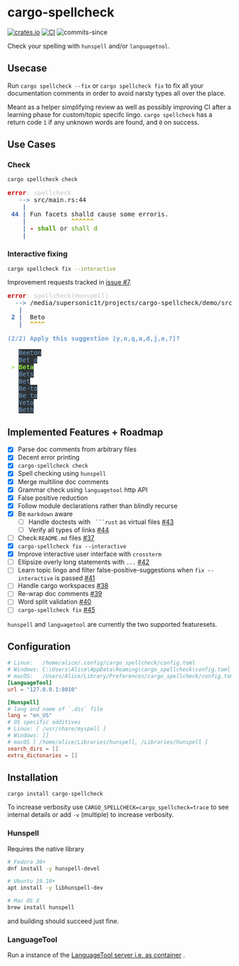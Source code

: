 # cargo-spellcheck

[![crates.io](https://img.shields.io/crates/v/cargo_spellcheck.svg)](https://crates.io/crates/cargo-spellcheck)
[![CI](https://ci.spearow.io/api/v1/teams/main/pipelines/cargo-spellcheck/jobs/master-validate/badge)](https://ci.spearow.io/teams/main/pipelines/cargo-spellcheck/jobs/master-validate)
![commits-since](https://img.shields.io/github/commits-since/drahnr/cargo-spellcheck/latest.svg)

Check your spelling with `hunspell` and/or `languagetool`.

## Usecase

Run `cargo spellcheck --fix` or `cargo spellcheck fix` to fix all your documentation comments
in order to avoid narsty types all over the place.

Meant as a helper simplifying review as well as possibly improving CI
after a learning phase for custom/topic specifc lingo.
`cargo spellcheck` has a return code `1` if any unknown words are found, and `0` on success.

## Use Cases

### Check

```zsh
cargo spellcheck check
```

<pre><font color="#CC0000"><b>error</b></font><font color="#D3D7CF"><b>: spellcheck</b></font>
<font color="#3465A4">   --&gt;</font> src/main.rs:44
<font color="#3465A4"><b>    |</b></font>
<font color="#3465A4"><b> 44 |</b></font> Fun facets shalld cause some erroris.
<font color="#3465A4"><b>    |</b></font><font color="#C4A000"><b>            ^^^^^^</b></font>
<font color="#3465A4"><b>    |</b></font><font color="#CC0000"><b> - </b></font><font color="#4E9A06"><b>shall</b></font> or <font color="#4E9A06">shall d</font>
<font color="#3465A4"><b>    |</b></font>
</pre>

### Interactive fixing

```zsh
cargo spellcheck fix --interactive
```

Improvement requests tracked in [issue #7](https://github.com/drahnr/cargo-spellcheck/issues/7).

<pre><font color="#CC0000"><b>error</b></font><font color="#D3D7CF"><b>: spellcheck(Hunspell)</b></font>
<font color="#3465A4">  --&gt;</font> /media/supersonic1t/projects/cargo-spellcheck/demo/src/nested/justtwo.rs:2
<font color="#3465A4"><b>   |</b></font>
<font color="#3465A4"><b> 2 |</b></font>  Beto
<font color="#3465A4"><b>   |</b></font><font color="#C4A000"><b>  ^^^^</b></font>

<font color="#729FCF"><b>(2/2) Apply this suggestion [y,n,q,a,d,j,e,?]?</b></font>

   <span style="background-color:#2E3436"><font color="#729FCF">Beeton</font></span>
   <span style="background-color:#2E3436"><font color="#729FCF">Bet o</font></span>
 <font color="#8AE234"><b>»</b></font> <span style="background-color:#2E3436"><font color="#8AE234"><b>Beta</b></font></span>
   <span style="background-color:#2E3436"><font color="#729FCF">Bets</font></span>
   <span style="background-color:#2E3436"><font color="#729FCF">Bet</font></span>
   <span style="background-color:#2E3436"><font color="#729FCF">Be-to</font></span>
   <span style="background-color:#2E3436"><font color="#729FCF">Be to</font></span>
   <span style="background-color:#2E3436"><font color="#729FCF">Veto</font></span>
   <span style="background-color:#2E3436"><font color="#729FCF">Beth</font></span>
</pre>

## Implemented Features + Roadmap

* [x] Parse doc comments from arbitrary files
* [x] Decent error printing
* [x] `cargo-spellcheck check`
* [x] Spell checking using `hunspell`
* [x] Merge multiline doc comments
* [x] Grammar check using `languagetool` http API
* [x] False positive reduction
* [x] Follow module declarations rather than blindly recurse
* [x] Be `markdown` aware
  * [ ] Handle doctests with ` ```rust` as virtual files [#43](https://github.com/drahnr/cargo-spellcheck/issues/43)
  * [ ] Verify all types of links [#44](https://github.com/drahnr/cargo-spellcheck/issues/44)
* [ ] Check `README.md` files [#37](https://github.com/drahnr/cargo-spellcheck/issues/37)
* [x] `cargo-spellcheck fix --interactive`
* [x] Improve interactive user interface with `crossterm`
* [ ] Ellipsize overly long statements with `...` [#42](https://github.com/drahnr/cargo-spellcheck/issues/42)
* [ ] Learn topic lingo and filter false-positive-suggestions when `fix --interactive` is passed [#41](https://github.com/drahnr/cargo-spellcheck/issues/41)
* [ ] Handle cargo workspaces [#38](https://github.com/drahnr/cargo-spellcheck/issues/38)
* [ ] Re-wrap doc comments [#39](https://github.com/drahnr/cargo-spellcheck/issues/39)
* [ ] Word split validation [#40](https://github.com/drahnr/cargo-spellcheck/issues/40)
* [ ] `cargo-spellcheck fix` [#45](https://github.com/drahnr/cargo-spellcheck/issues/45)

`hunspell` and `languagetool` are currently the two supported featuresets.


## Configuration

```toml
# Linux:   /home/alice/.config/cargo_spellcheck/config.toml
# Windows: C:\Users\Alice\AppData\Roaming\cargo_spellcheck\config.toml
# macOS:   /Users/Alice/Library/Preferences/cargo_spellcheck/config.toml
[LanguageTool]
url = "127.0.0.1:8010"

[Hunspell]
# lang and name of `.dic` file
lang = "en_US"
# OS specific additives
# Linux: [ /usr/share/myspell ]
# Windows: []
# macOS [ /home/alice/Libraries/hunspell, /Libraries/hunspell ]
search_dirs = []
extra_dictonaries = []
```

## Installation

`cargo install cargo-spellcheck`

To increase verbosity use `CARGO_SPELLCHECK=cargo_spellcheck=trace` to see internal details or
add `-v` (multiple) to increase verbosity.

### Hunspell

Requires the native library

```sh
# Fedora 30+
dnf install -y hunspell-devel

# Ubuntu 19.10+
apt install -y libhunspell-dev

# Mac OS X
brew install hunspell
```

and building should succeed just fine.

### LanguageTool

Run a instance of the [LanguageTool server i.e. as container](https://hub.docker.com/r/erikvl87/languagetool) .
